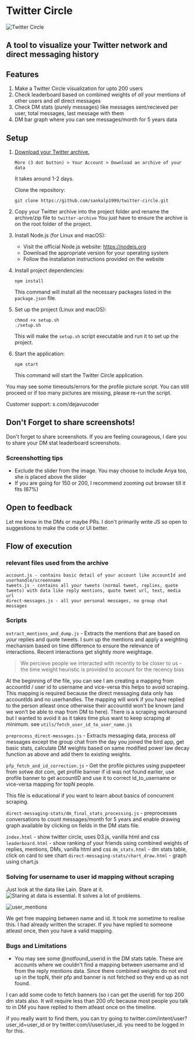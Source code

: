# Twitter Circle


![Twitter Circle](static/twitter-circle.png)

## A tool to visualize your Twitter network and direct messaging history

## Features

1. Make a Twitter Circle visualization for upto 200 users
2. Check leaderboard based on combined weights of *all* your mentions of other users and *all* direct messages
3. Check DM stats (purely messages) like messages sent/recieved per user, total messages, last message with them
4. DM bar graph where you can see messages/month for 5 years data

## Setup

1. [Download your Twitter archive.](https://help.twitter.com/en/managing-your-account/how-to-download-your-x-archive) 

    `More (3 dot button) > Your Account > Download an archive of your data`

   It takes around 1-2 days.

    Clone the repository:
    ```
    git clone https://github.com/sankalp1999/twitter-circle.git
    ```

2.  Copy your Twitter archive into the project folder and rename the archive/zip file to `twitter-archive`
You just have to ensure the archive is on the root folder of the project.


3. Install Node.js (for Linux and macOS):
   - Visit the official Node.js website: https://nodejs.org
   - Download the appropriate version for your operating system
   - Follow the installation instructions provided on the website


4. Install project dependencies:
   ```
   npm install
   ```
   This command will install all the necessary packages listed in the `package.json` file.

5. Set up the project (Linux and macOS):
   ```
   chmod +x setup.sh
   ./setup.sh
   ```
   This will make the `setup.sh` script executable and run it to set up the project.


6. Start the application:
   ```
   npm start
   ```
   This command will start the Twitter Circle application.



You may see some timeouts/errors for the profile picture script. You can still proceed
or if too many pictures are missing, please re-run the script.

Customer support: x.com/dejavucoder

## Don't Forget to share screenshots!

Don't forget to share screenshots. If you are feeling courageous, I dare you to share your DM stat leaderboard screenshots.

### Screenshotting tips
- Exclude the slider from the image. You may choose to include Anya too, she is placed above the slider
- If you are going for 150 or 200, I recommend zooming out browser till it fits (67%)




## Open to feedback

Let me know in the DMs or maybe PRs. I don't primarily write JS so open to suggestions
to make the code or UI better.

## Flow of execution

### relevant files used from the archive 

```
account.js - contains basic detail of your account like accountId and userhandle/screenname 
tweets.js - contains all your tweets (normal tweet, replies, quote tweets) with data like reply mentions, quote tweet url, text, media url
direct-messages.js - all your personal messages, no group chat messages
```

### Scripts

`extract_mentions_and_dump.js` - Extracts the mentions that are based on *your* replies and quote tweets. I sum up
the mentions and apply a weighting mechanism based on time difference to ensure the relevance of interactions. Recent interactions
get slightly more weightage.

> We percieve people we interacted with recently to be closer to us - the time weight heuristic is provided to account
for the recency bias

At the beginning of the file, you can see I am creating a mapping from accountId / user id to username and vice-versa
this helps to avoid scraping. This mapping is required because the direct messaging data only has accountIds and no userhandles.
The mapping will work if you have replied to the person atleast once otherwise their accountId won't be known 
(and we won't be able to map from DM to here). There is a scraping workaround but I wanted to avoid it 
as it takes time plus want to keep scraping at minimum. see `utils/fetch_user_id_to_user_name.js`

`preprocess_direct-messages.js` - Extracts messaging data, process *all* messages except the group chat from the day you joined the bird app, get basic stats, calculate DM weights based on same modified power law decay function as above and add them to existing weights.

`pfp_fetch_and_id_correction.js` - Get the profile pictures using puppeteer from sotwe dot com, get profile banner
if id was not found earlier, use profile banner to get accountID and use it to correct id_to_username or vice-versa mapping for topN people. 

This file is educational if you want to learn about basics of concurrent scraping.

`direct-messaging-stats/dm_final_stats_processing.js` - preprocesses conversations to count messages/month for 5 years and enable drawing graph 
available by clicking on fields in the DM stats file.

`index.html` - show twitter circle, uses D3.js, vanilla html and css
`leaderboard.html` - show ranking of your friends using combined weights of replies, mentions, DMs, vanilla html and css
`dm_stats.html` - dm stats table, click on card to see chart
`direct-messaging-stats/chart_draw.html` - graph using chart.js


### Solving for username to user id mapping without scraping


Just look at the data like Lain. Stare at it.
![Staring at data is essential. It solves a lot of problems. ](static/image.png)

![user_mentions](static/user_example.png)

We get free mapping between name and id. It took me sometime to realise this. I had already written the scraper.
If you have replied to someone atleast once, then you have a valid mapping.


### Bugs and Limitations
- You may see some @notfound_userid in the DM stats table. These are accounts where we couldn't find a 
mapping between username and id from the reply mentions data. Since there combined weights do not end up
in the topN, their pfp and banner is not fetched so they end up as not found. 

I can add some code to fetch banners (so i can get the userid) for top 200 dm stats also. It will require less than 200 ofc
because most people you talk to in DM you have replied to them atleast once on the timeline.

if you really want to find them, you can try going to twitter.com/intent/user?user_id=user_id
or try twitter.com/i/user/user_id. you need to be logged in for this.
